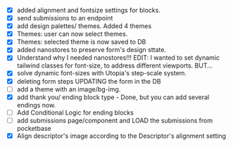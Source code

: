 - [x] added alignment and fontsize settings for blocks.
- [x] send submissions to an endpoint
- [x] add design palettes/ themes. Added 4 themes
- [x] Themes: user can now select themes.
- [x] Themes: selected theme is now saved to DB
- [x] added nanostores to preserve form's design sttate.
- [x] Understand why I needed nanostores!!! EDIT: I wanted to set dynamic tailwind classes for font-size, to address different viewports. BUT...
- [x] solve dynamic font-sizes with Utopia's step-scale system.
- [x] deleting form steps UPDATING the form in the DB
- [ ] add a theme with an image/bg-img.
- [x] add thank you/ ending block type - Done, but you can add several endings now.
- [ ] Add Conditional Logic for ending blocks
- [ ] add submissions page/component and LOAD the submissions from pocketbase
- [x] Align descriptor's image according to the Descriptor's alignment setting
